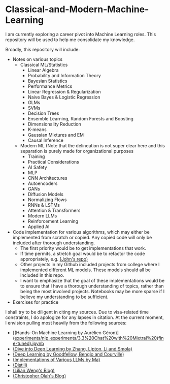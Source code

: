 # Classical-and-Modern-Machine-Learning
I am currently exploring a career pivot into Machine Learning roles. This repository will be used to help me consolidate my knowledge.

Broadly, this repository will include: 
* Notes on various topics
  * Classical ML/Statistics
    * Linear Algebra
    * Probability and Information Theory
    * Bayesian Statistics
    * Performance Metrics
    * Linear Regression & Regularization
    * Naive Bayes & Logistic Regression
    * GLMs
    * SVMs
    * Decision Trees
    * Ensemble Learning, Random Forests and Boosting
    * Dimensionality Reduction
    * K-means
    * Gaussian Mixtures and EM
    * Causal Inference
  * Modern ML (Note that the delineation is not super clear here and this separation is purely made for organizational purposes
    * Training
    * Practical Considerations
    * AI Safety
    * MLP
    * CNN Architectures
    * Autoencoders
    * GANs
    * Diffusion Models
    * Normalizing Flows
    * RNNs & LSTMs
    * Attention & Transformers
    * Modern LLMs
    * Reinforcement Learning
    * Applied AI
* Code implementation for various algorithms, which may either be implemented from scratch or copied. Any copied code will only be included after thorough understanding.
  * The first priority would be to get implementations that work.
  * If time permits, a stretch goal would be to refactor the code appropriately, e.g. [(John's repo)]([experiments/nlp_experiments/3.3%20Chat%20with%20Mixtral%20(fine-tuned).ipynb](https://github.com/johnma2006/candle/tree/main))
  * Other projects in my Github included projects from college where I implemented different ML models. These models should all be included in this repo. 
  * I want to emphasize that the goal of these implementations would be to ensure that I have a thorough understanding of topics, rather than being the most involved projects. Notebooks may be more sparse if I believe my understanding to be sufficient.
* Exercises for practice

I shall try to be diligent in citing my sources. Due to visa-related time constraints, I do apologize for any lapses in citation. At the current moment, I envision pulling most heavily from the following sources:
* [(Hands-On Machine Learning by Aurélien Géron)]([experiments/nlp_experiments/3.3%20Chat%20with%20Mixtral%20(fine-tuned).ipynb](https://www.amazon.com/Hands-Machine-Learning-Scikit-Learn-TensorFlow/dp/1098125975])
* [(Dive into Deep Learning by Zhang, Lipton, Li and Smola)]([http://d2l.ai])
* [(Deep Learning by Goodfellow, Bengio and Courville)]([https://www.deeplearningbook.org])
* [(Implementations of Various LLMs by Ma)]([https://github.com/johnma2006/candle])
* [(Distill)]([https://distill.pub])
* [(Lilian Weng's Blog)]([https://lilianweng.github.io])
* [(Christopher Olah's Blog)]([https://colah.github.io/about.html])
